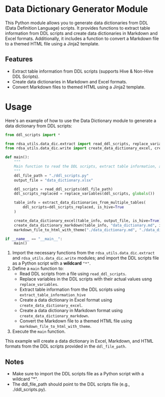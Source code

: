 # Data Dictionary Generator Module

This Python module allows you to generate data dictionaries from DDL (Data Definition Language) scripts. It provides functions to extract table information from DDL scripts and create data dictionaries in Markdown and Excel formats. Additionally, it includes a function to convert a Markdown file to a themed HTML file using a Jinja2 template.

## Features

- Extract table information from DDL scripts (supports Hive & Non-Hive DDL Scripts).
- Create data dictionaries in Markdown and Excel formats.
- Convert Markdown files to themed HTML using a Jinja2 template.

# Usage

Here's an example of how to use the Data Dictionary module to generate a data dictionary from DDL scripts:

```python
from ddl_scripts import *

from rdsa_utils.data_dic.extract import read_ddl_scripts, replace_variables, extract_data_dictionaries_from_multiple_tables
from rdsa_utils.data_dic.write import create_data_dictionary_excel, create_data_dictionary_markdown, markdown_file_to_html_with_theme

def main():
    """
    Main function to read the DDL scripts, extract table information, and create a data dictionary in an Excel file.
    """
    ddl_file_path = "./ddl_scripts.py"
    output_file = "data_dictionary.xlsx"

    ddl_scripts = read_ddl_scripts(ddl_file_path)
    ddl_scripts_replaced = replace_variables(ddl_scripts, globals())

    table_info = extract_data_dictionaries_from_multiple_tables(
        ddl_scripts=ddl_scripts_replaced, is_hive=True
    )

    create_data_dictionary_excel(table_info, output_file, is_hive=True)
    create_data_dictionary_markdown(table_info, "data_dictionary.md", is_hive=True)
    markdown_file_to_html_with_theme("./data_dictionary.md", "./data_dictionary.html")

if __name__ == "__main__":
    main()
```

1. Import the necessary functions from the `rdsa_utils.data_dic.extract` and 
`rdsa_utils.data_dic.write` modules; and import the DDL scripts file as a Python script with a **wildcard** `"*"`.
2. Define a `main` function to:
    - Read DDL scripts from a file using `read_ddl_scripts`.
    - Replace variables in the DDL scripts with their actual values usng `replace_variables`.
    - Extract table information from the DDL scripts using `extract_table_information_hive`
    - Create a data dictionary in Excel format using `create_data_dictionary_excel`.
    - Create a data dictionary in Markdown format using `create_data_dictionary_markdown`.
    - Convert the Markdown file to a themed HTML file using `markdown_file_to_html_with_theme`.
3. Execute the `main` function.

This example will create a data dictionary in Excel, Markdown, and HTML formats from the DDL scripts provided in the `ddl_file_path`.

## Notes
- Make sure to import the DDL scripts file as a Python script with a wildcard "*".
- The ddl_file_path should point to the DDL scripts file (e.g., ./ddl_scripts.py).